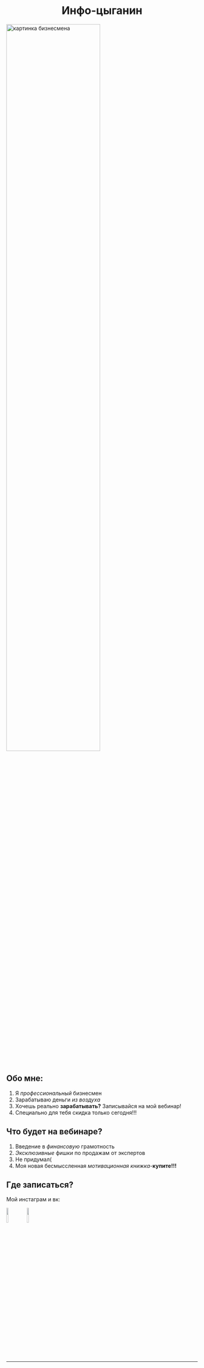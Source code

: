 <!DOCTYPE html>
<html lang="en">
<head>
    	<meta charset="utf-8">
    	<meta name="viewport" content="width=device-width, initial-scale=1">
<link rel="stylesheet" href="https://stackpath.bootstrapcdn.com/bootstrap/4.5.0/css/bootstrap.min.css" integrity="sha384-9aIt2nRpC12Uk9gS9baDl411NQApFmC26EwAOH8WgZl5MYYxFfc+NcPb1dKGj7Sk" crossorigin="anonymous">
<script src="https://code.jquery.com/jquery-3.5.1.slim.min.js" integrity="sha384-DfXdz2htPH0lsSSs5nCTpuj/zy4C+OGpamoFVy38MVBnE+IbbVYUew+OrCXaRkfj" crossorigin="anonymous"></script>
<script src="https://cdn.jsdelivr.net/npm/popper.js@1.16.0/dist/umd/popper.min.js" integrity="sha384-Q6E9RHvbIyZFJoft+2mJbHaEWldlvI9IOYy5n3zV9zzTtmI3UksdQRVvoxMfooAo" crossorigin="anonymous"></script>
 
<script src="https://stackpath.bootstrapcdn.com/bootstrap/4.5.0/js/bootstrap.min.js" integrity="sha384-OgVRvuATP1z7JjHLkuOU7Xw704+h835Lr+6QL9UvYjZE3Ipu6Tp75j7Bh/kR0JKI" crossorigin="anonymous"></script>
</head>
<body>
    <h1 class="display-2" align="center">Инфо-цыганин</h1>
    <div class="container">
        <div class="row row-cols-2">
          <div class="col-3">
            <img src="https://upload.wikimedia.org/wikipedia/commons/thumb/b/b8/Smirking_Cartoon_Businessman.svg/1200px-Smirking_Cartoon_Businessman.svg.png"  title="Миша Шихов" height="auto" width="70%" alt="картинка бизнесмена">
          </div>
          <div class="col-9">
           <h2 class="display-4">Обо мне:</h2>
           <ol>
               <li>Я <em>профессиональный</em> бизнесмен</li>
               <li>Зарабатываю деньги<em> из воздуха</em></li>
               <li>Хочешь реально <b>зарабатывать?</b> Записывайся на мой вебинар!</li>
               <li>Специально для тебя скидка только сегодня!!!</li>
           </ol>
          </div>
        </div>
    <div class="container">
        <div class="row row-cols-2">
            <div class="col-6">
                <h2>
                    Что будет на вебинаре?
                </h2>
                <ol>
                    <li>Введение в <em>финансовую</em> грамотность</li>
                    <li><em>Эксклюзивные</em> фишки по продажам от экспертов</li>
                    <li>Не придумал(</li>
                    <li>Моя новая бесмыссленная <em>мотивационная книжка</em>-<b>купите!!!</b></li>
                </ol>
            </div>
            <div class="col-6">
                <h2>Где записаться?</h2>
                <p>Мой инстаграм и вк:</p>
                <a href="https://vk.com/14velesov88" target="_blank"><img src="https://portal.iv-edu.ru/dep/mouopalex/mkoudodpalexcvr/commondocs/картинки/для%20оформления/вк.png" height="auto" width="10%"></a>
                <a href="https://www.instagram.com/neofitx/" target="_blank"><img src="https://сибоил.рф/wp-content/uploads/2018/07/instagram-icone-icon.png" height="auto" width="10%"></a>
            </div>
        </div>
    </div>
    <hr>
</body>
</html>
